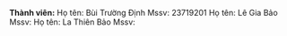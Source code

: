 **Thành viên:**
Họ tên: Bùi Trường Định
Mssv: 23719201
Họ tên: Lê Gia Bảo
Mssv:
Họ tên: La Thiên Bảo
Mssv:
